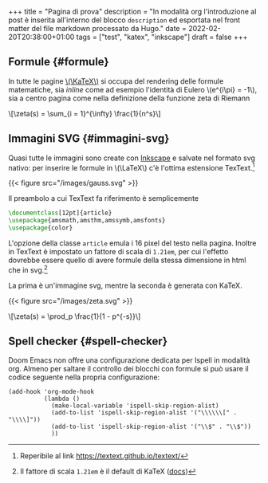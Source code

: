 +++
title = "Pagina di prova"
description = "In modalità org l'introduzione al post è inserita all'interno del blocco `description` ed esportata nel front matter del file markdown processato da Hugo."
date = 2022-02-20T20:38:00+01:00
tags = ["test", "katex", "inkscape"]
draft = false
+++

## Formule {#formule}

In tutte le pagine [\\(\KaTeX\\)](https://katex.org) si occupa del rendering delle formule matematiche, sia _inline_ come ad esempio l'identità di Eulero \\(e^{i\pi} = -1\\), sia a centro pagina come nella definizione della funzione zeta di Riemann

\\[\zeta(s) = \sum\_{i = 1}^{\infty} \frac{1}{n^s}\\]


## Immagini SVG {#immagini-svg}

Quasi tutte le immagini sono create con [Inkscape](https://inkscape.org/it/) e salvate nel formato svg nativo: per inserire le formule in \\(\LaTeX\\) c'è l'ottima estensione TexText.[^fn:1]

{{< figure src="/images/gauss.svg" >}}

Il preambolo a cui TexText fa riferimento è semplicemente

```tex
\documentclass[12pt]{article}
\usepackage{amsmath,amsthm,amssymb,amsfonts}
\usepackage{color}
```

L'opzione della classe `article` emula i 16 pixel del testo nella pagina. Inoltre in TexText è impostato un fattore di scala di `1.21em`, per cui l'effetto dovrebbe essere quello di avere formule della stessa dimensione in html che in svg.[^fn:2]

La prima è un'immagine svg, mentre la seconda è generata con KaTeX.

{{< figure src="/images/zeta.svg" >}}

\\[\zeta(s) = \prod\_p \frac{1}{1 - p^{-s}}\\]


## Spell checker {#spell-checker}

Doom Emacs non offre una configurazione dedicata per Ispell in modalità org. Almeno per saltare il controllo dei blocchi con formule si può usare il codice seguente nella propria configurazione:

```elisp
(add-hook 'org-mode-hook
          (lambda ()
            (make-local-variable 'ispell-skip-region-alist)
            (add-to-list 'ispell-skip-region-alist '("\\\\\\[" . "\\\\]"))
            (add-to-list 'ispell-skip-region-alist '("\\$" . "\\$"))
            ))
```

[^fn:1]: Reperibile al link <https://textext.github.io/textext/>
[^fn:2]: Il fattore di scala `1.21em` è il default di KaTeX ([docs](https://katex.org/docs/font.html#font-size-and-lengths))
